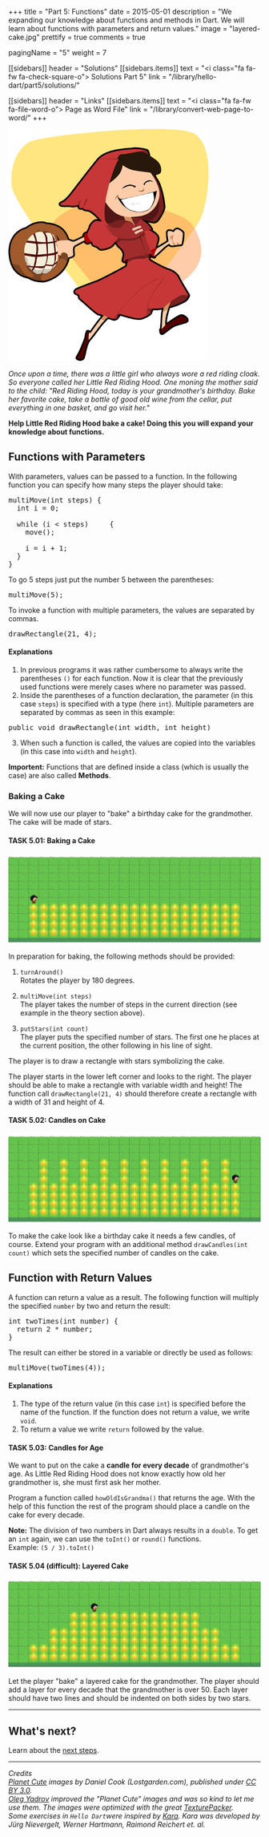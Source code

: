 +++
title = "Part 5: Functions"
date = 2015-05-01
description = "We expanding our knowledge about functions and methods in Dart. We will learn about functions with parameters and return values."
image = "layered-cake.jpg"
prettify = true
comments = true

pagingName = "5"
weight = 7

[[sidebars]]
header = "Solutions"
[[sidebars.items]]
text = "<i class=\"fa fa-fw fa-check-square-o\"></i> Solutions Part 5"
link = "/library/hello-dart/part5/solutions/"

[[sidebars]]
header = "Links"
[[sidebars.items]]
text = "<i class=\"fa fa-fw fa-file-word-o\"></i> Page as Word File"
link = "/library/convert-web-page-to-word/"
+++

<div class="row">
  <div class="col-sm-6">
    <img alt="Rotkäppchen" src="red-riding-hood.jpg">
  </div>
  <div class="col-sm-6">
    <p>
      <em>Once upon a time, there was a little girl who always wore a red riding cloak. So everyone called her Little Red Riding Hood. One moning the mother said to the child: "Red Riding Hood, today is your grandmother's birthday. Bake her favorite cake, take a bottle of good old wine from the cellar, put everything in one basket, and go visit her."</em>
    </p>
    <p><strong>Help Little Red Riding Hood bake a cake! Doing this you will expand your knowledge about functions.</strong></p>
  </div>
</div>


## Functions with Parameters

With parameters, values can be passed to a function. In the following function you can specify how many steps the player should take:

<pre class="prettyprint lang-java">
multiMove(int steps) {
  int i = 0;

  while (i &lt; steps)     {
    move();

    i = i + 1;
  }
}
</pre>

To go 5 steps just put the number 5 between the parentheses:

<pre class="prettyprint lang-java">
multiMove(5);
</pre>

To invoke a function with multiple parameters, the values are separated by commas.

<pre class="prettyprint lang-java">
drawRectangle(21, 4);
</pre>


#### Explanations

1. In previous programs it was rather cumbersome to always write the parentheses `()` for each function. Now it is clear that the previously used functions were merely cases where no parameter was passed.
2. Inside the parentheses of a function declaration, the parameter (in this case `steps`) is specified with a type (here `int`). Multiple parameters are separated by commas as seen in this example:
<pre class="prettyprint lang-java">
public void drawRectangle(int width, int height)
</pre>
3. When such a function is called, the values are copied into the variables (in this case into `width` and `height`).

<div class="alert alert-info">
  <strong>Importent:</strong> Functions that are defined inside a class (which is usually the case) are also called <strong>Methods</strong>.
</div>


### Baking a Cake

We will now use our player to "bake" a birthday cake for the grandmother. The cake will be made of stars.


#### <i class="fa fa-rocket mg-t"></i> TASK 5.01: Baking a Cake

![Baking a Cake](baking-a-cake.jpg) 

In preparation for baking, the following methods should be provided:

1. `turnAround()`   
Rotates the player by 180 degrees.

2. `multiMove(int steps)`   
The player takes the number of steps in the current direction (see example in the theory section above).

3. `putStars(int count)`   
The player puts the specified number of stars. The first one he places at the current position, the other following in his line of sight.

The player is to draw a rectangle with stars symbolizing the cake. 

The player starts in the lower left corner and looks to the right. The player should be able to make a rectangle with variable width and height! The function call `drawRectangle(21, 4)` should therefore create a rectangle with a width of 31 and height of 4.


#### <i class="fa fa-rocket mg-t"></i> TASK 5.02: Candles on Cake

![Candles on Cake](candles-on-cake.jpg) 

To make the cake look like a birthday cake it needs a few candles, of course. Extend your program with an additional method `drawCandles(int count)` which sets the specified number of candles on the cake.


## Function with Return Values

A function can return a value as a result. The following function will multiply the specified `number` by two and return the result:

<pre class="prettyprint lang-java">
int twoTimes(int number) {
  return 2 * number;
}
</pre>


The result can either be stored in a variable or directly be used as follows:

<pre class="prettyprint lang-java">
multiMove(twoTimes(4));
</pre>


#### Explanations

1. The type of the return value (in this case `int`) is specified before the name of the function. If the function does not return a value, we write `void`.
2. To return a value we write `return` followed by the value.


#### <i class="fa fa-rocket mg-t"></i> TASK 5.03: Candles for Age

We want to put on the cake a **candle for every decade** of grandmother's age. As Little Red Riding Hood does not know exactly how old her grandmother is, she must first ask her mother.

Program a function called `howOldIsGrandma()` that returns the age. With the help of this function the rest of the program should place a candle on the cake for every decade.

<div class="alert alert-info">
  <strong>Note:</strong> The division of two numbers in Dart always results in a <code>double</code>. To get an <code>int</code> again, we can use the <code>toInt()</code> or <code>round()</code> functions. <br> Example: <code>(5 / 3).toInt()</code>
</div>




#### <i class="fa fa-rocket mg-t"></i> TASK 5.04 (difficult): Layered Cake

![Candles on Cake](layered-cake.jpg) 

Let the player "bake" a layered cake for the grandmother. The player should add a layer for every decade that the grandmother is over 50. Each layer should have two lines and should be indented on both sides by two stars.



***

## What's next?


Learn about the [next steps](/library/hello-dart/next/).


***

*Credits*<br>
<em class="small">
  [Planet Cute](http://www.lostgarden.com/2007/05/dancs-miraculously-flexible-game.html) images by Daniel Cook (Lostgarden.com), published under [CC BY 3.0](http://creativecommons.org/licenses/by/3.0/us/).<br>
[Oleg Yadrov](https://www.linkedin.com/in/olegyadrov) improved the "Planet Cute" images and was so kind to let me use them. The images were optimized with the great [TexturePacker](https://www.codeandweb.com/texturepacker).<br>
Some exercises in `Hello Dart`were inspired by [Kara](http://www.swisseduc.ch/compscience/karatojava/javakara/). Kara was developed by Jürg Nievergelt, Werner Hartmann, Raimond Reichert et. al.
</em>